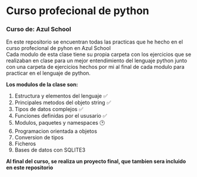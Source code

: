 # Curso profecional de python  
  
### Curso de: Azul School  
  
En este repositorio se encuentran todas las practicas que he hecho en el curso profecional de pyhon en Azul School  
Cada modulo de esta clase tiene su propia carpeta con los ejercicios que se realizaban en clase para un mejor entendimiento del lenguaje python junto con una carpeta de ejercicios hechos por mi al final de cada modulo para practicar en el lenguaje de python.  
  
**Los modulos de la clase son:**
  1. Estructura y elementos del lenguaje        :white_check_mark:
  2. Principales metodos del objeto string      :white_check_mark:
  3. Tipos de datos complejos                   :white_check_mark:
  4. Funciones definidas por el ususario        :white_check_mark:
  5. Modulos, paquetes y namespaces             :clock2:
  6. Programacion orientada a objetos           
  7. Conversion de tipos                        
  8. Ficheros                                   
  9. Bases de datos con SQLITE3                 
  
**Al final del curso, se realiza un proyecto final, que tambien sera incluido en este repositorio**
